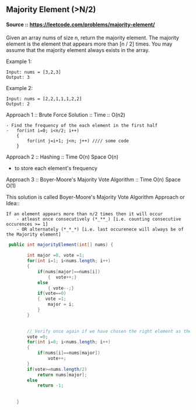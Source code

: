 ## Majority Element (>N/2)
#### Source :: https://leetcode.com/problems/majority-element/

Given an array nums of size n, return the majority element.
The majority element is the element that appears more than [n / 2] times. You may assume that the majority element always exists in the array.

Example 1:
```
Input: nums = [3,2,3]
Output: 3
```
Example 2:
```
Input: nums = [2,2,1,1,1,2,2]
Output: 2
```


Approach 1 :: Brute Force Solution :: Time :: O(n2)
```
- Find the frequency of the each element in the first half 
-   for(int i=0; i<n/2; i++)
    {
        for(int j=i+1; j<n; j++) //// some code
    }
```

Approach 2 :: Hashing :: Time O(n) Space O(n)
 - to store each element's frequency


Approach 3 :: Boyer-Moore's Majority Vote Algorithm :: Time O(n) Space O(1)

This solution is called Boyer-Moore's Majority Vote Algorithm
Approach or Idea::
```
If an element appears more than n/2 times then it will occur
    - atleast once consecutively (*_**_) [i.e. counting consecutive occurences >= 1]
    - OR alternately (*_*_*) [i.e. last occurenece will always be of the Majority element]
```

```java
 public int majorityElement(int[] nums) {
        
        int major =0, vote =1;
        for(int i=1; i<nums.length; i++)
        {
            if(nums[major]==nums[i])
                {  vote++;}
            else
                { vote--;}
            if(vote==0)
            {  vote =1;
                major = i;
            }                
        }
        

        // Verify once again if we have chosen the right element as the Majority element
        vote =0;
        for(int i=0; i<nums.length; i++)
        {
            if(nums[i]==nums[major])
                vote++;
        }   
        if(vote>=nums.length/2)
            return nums[major];
        else
            return -1;
        
        
    }
```